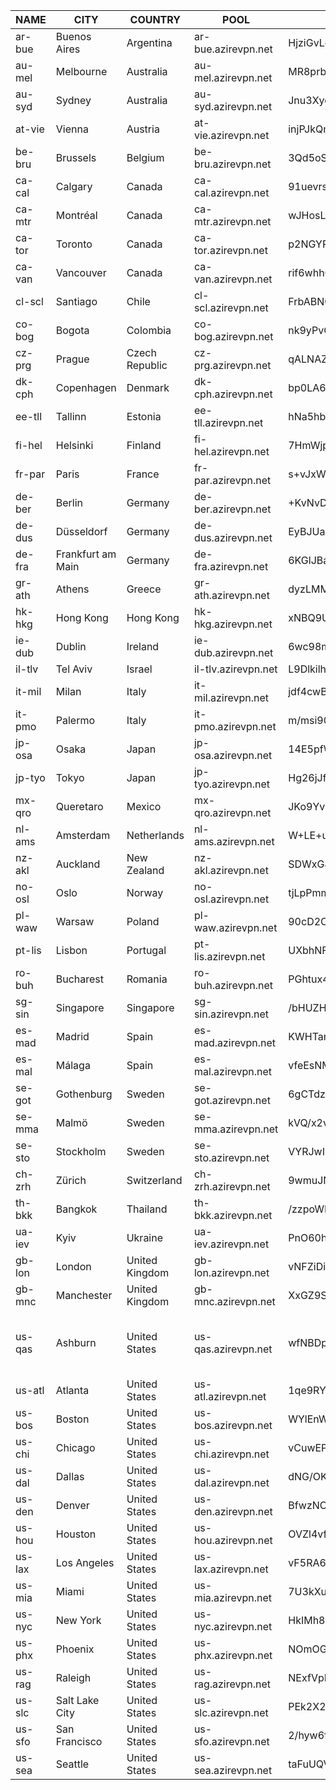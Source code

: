 | NAME       | CITY                 | COUNTRY         | POOL                      | PUBKEY                                     | IP(s)                                   |
|------------|----------------------|-----------------|---------------------------|--------------------------------------------|-----------------------------------------|
| ar-bue     | Buenos Aires         | Argentina       | ar-bue.azirevpn.net       | HjziGvLqDPeFpsmU6aOT6DIEUleQ2bkppPmWeAy8fT0= | 200.110.149.179                          |
| au-mel     | Melbourne            | Australia       | au-mel.azirevpn.net       | MR8prbpIXU8KpklTxc2juQMW1N9I8QiPn6D7en34Glg= | 79.127.130.98                            |
| au-syd     | Sydney               | Australia       | au-syd.azirevpn.net       | Jnu3XyoVB8n0PaigX52fCK30edkspjVkJ/HLJgd33lQ= | 77.90.35.88                              |
| at-vie     | Vienna               | Austria         | at-vie.azirevpn.net       | injPJkQmhbKJgf2oQAoBHreAZ9syp7g8ceGEob/vKRI= | 45.91.94.86                              |
| be-bru     | Brussels             | Belgium         | be-bru.azirevpn.net       | 3Qd5oS67n2RYKQjsK6cIGmsqx2BcH5NMsFNQlvPqjBM= | 79.127.224.85                            |
| ca-cal     | Calgary              | Canada          | ca-cal.azirevpn.net       | 91uevrsKeJaxcM6QJmQK2qHBcI/o3T3vwVa9uM5qsQY= | 38.240.225.120                           |
| ca-mtr     | Montréal            | Canada          | ca-mtr.azirevpn.net       | wJHosLYPDdrjUUdwPksdghn5cF664sQq7oaeUxJ24Xk= | 167.160.95.118                           |
| ca-tor     | Toronto              | Canada          | ca-tor.azirevpn.net       | p2NGYP6/RzLq8zfWjRaRFIIFywLGcK8lRWkdrXRE+Ho= | 208.68.93.231                            |
| ca-van     | Vancouver            | Canada          | ca-van.azirevpn.net       | rif6whh0lHjgLGLUjq94hEPbHSOar5Oqxlo5WCV7wFM= | 79.127.254.133                           |
| cl-scl     | Santiago             | Chile           | cl-scl.azirevpn.net       | FrbABNOtzufV0neCby9KUulcGO6ZemrHLJWfFT5kb0k= | 79.127.152.69                            |
| co-bog     | Bogota               | Colombia        | co-bog.azirevpn.net       | nk9yPvG9c8xFxmHggbOeVmt20RlDQ89ulAqhylgJdFA= | 79.127.214.130                           |
| cz-prg     | Prague               | Czech Republic  | cz-prg.azirevpn.net       | qALNAZS05jxlg8Co4nKzBabM01qci9+7Ryfworbip1g= | 109.61.87.101                            |
| dk-cph     | Copenhagen           | Denmark         | dk-cph.azirevpn.net       | bp0LA6FyzOq7VPUQyaRigPq2ZZRrjgoIJ7/fsxs1L3I= | 45.148.18.136                            |
| ee-tll     | Tallinn              | Estonia         | ee-tll.azirevpn.net       | hNa5hb5diL5wut9QxYtcvw3fzkykbtTqZ145bF9LulM= | 176.113.69.6                             |
| fi-hel     | Helsinki             | Finland         | fi-hel.azirevpn.net       | 7HmWjplnRB+Ho/3xJWHVHACpDx3KjYztpqoOhEpilEo= | 193.138.7.104                            |
| fr-par     | Paris                | France          | fr-par.azirevpn.net       | s+vJxWBIZqSN6980ha0Nfk2EoMJa2j3FQ1NrSQERlE8= | 62.115.229.56                            |
| de-ber     | Berlin               | Germany         | de-ber.azirevpn.net       | +KvNvDDtjCSFUegJAbnYntBmJb936GjzMu3zGddCfSE= | 45.15.18.88                              |
| de-dus     | Düsseldorf          | Germany         | de-dus.azirevpn.net       | EyBJUawu49A1d9e03Fa0xSMzw2NBEF+8y0DuFu9SF1M= | 176.113.68.6                             |
| de-fra     | Frankfurt am Main    | Germany         | de-fra.azirevpn.net       | 6KGlJBayBxwavWaCsQgfrGZBEdNf0/0vNvHoWMyXXwA= | 37.46.199.152                            |
| gr-ath     | Athens               | Greece          | gr-ath.azirevpn.net       | dyzLMM5cxozi4XhKSkT9s+a7DUhO8akNQlFkU7XFWyo= | 79.127.218.5                             |
| hk-hkg     | Hong Kong            | Hong Kong       | hk-hkg.azirevpn.net       | xNBQ9U6Xk1YsWw0QirhaaXX15Df8OKLKRv605sk9YGw= | 103.101.0.196                            |
| ie-dub     | Dublin               | Ireland         | ie-dub.azirevpn.net       | 6wc98mKi8HI1s47OsLlEBhnlWd13989C6srtOc+VKGc= | 79.127.161.197                           |
| il-tlv     | Tel Aviv             | Israel          | il-tlv.azirevpn.net       | L9Dlkilhp1LS5gSapoaCteUTmzRnH3v4So2W37Cv0Q4= | 169.150.235.21                           |
| it-mil     | Milan                | Italy           | it-mil.azirevpn.net       | jdf4cwBO6aJYyWoqM5WbF1oyOZbieHow5K3hjHp03Tg= | 45.15.18.56                              |
| it-pmo     | Palermo              | Italy           | it-pmo.azirevpn.net       | m/msi90h0fuOdTuyj2SKshOzd0OHtetP2xStdx20WBo= | 79.127.246.101                           |
| jp-osa     | Osaka                | Japan           | jp-osa.azirevpn.net       | 14E5pfWIzLPlxlIwl2c/mMQaPWtToUOWc8qnrNPHzQM= | 194.114.136.198                          |
| jp-tyo     | Tokyo                | Japan           | jp-tyo.azirevpn.net       | Hg26jJfKHr8hy8Y15weM7Ucro8C+HSaOovP0sHAmeV8= | 31.57.218.72                             |
| mx-qro     | Queretaro            | Mexico          | mx-qro.azirevpn.net       | JKo9YvEv1cREhUUBJ/zaw7qvMy88nzI4XD+QO+t7xEY= | 79.127.229.245                           |
| nl-ams     | Amsterdam            | Netherlands     | nl-ams.azirevpn.net       | W+LE+uFRyMRdYFCf7Jw0OPERNd1bcIm0gTKf/traIUk= | 46.227.71.35                             |
| nz-akl     | Auckland             | New Zealand     | nz-akl.azirevpn.net       | SDWxGJXSsY7zsI0KkhknL/F/afMviWjwM4+BkwDFkkI= | 103.75.11.198                            |
| no-osl     | Oslo                 | Norway          | no-osl.azirevpn.net       | tjLpPmmJEpI4/urRi6cMCewLBcJWjabxmOh8+UH5nRY= | 45.148.18.72                             |
| pl-waw     | Warsaw               | Poland          | pl-waw.azirevpn.net       | 90cD2Oi9csf3RAXuASfORsyKR1IGv0ZlFUmkegTteEc= | 84.17.54.197                             |
| pt-lis     | Lisbon               | Portugal        | pt-lis.azirevpn.net       | UXbhNFz463gRyh+UlFfo/GmfareJVEus/y+K87uU+zc= | 79.127.168.21                            |
| ro-buh     | Bucharest            | Romania         | ro-buh.azirevpn.net       | PGhtux4Oq/zZOtRylPY6DyMYuoqTkLB5mqpOH6qBdUw= | 91.199.50.184                            |
| sg-sin     | Singapore            | Singapore       | sg-sin.azirevpn.net       | /bHUZH87m0qtxF5etabQdxQ+aIFXMo91xFcPLts4x3E= | 185.152.34.83                            |
| es-mad     | Madrid               | Spain           | es-mad.azirevpn.net       | KWHTarn7MvRayoRm5Bv1RkBi7fh6Oj7qGGaia1sl4Qw= | 45.15.18.24                              |
| es-mal     | Málaga              | Spain           | es-mal.azirevpn.net       | vfeEsNMxM8OM3lk/0eTAjBv3MrxbLPFoSXVtANnFeSc= | 45.159.14.248                            |
| se-got     | Gothenburg           | Sweden          | se-got.azirevpn.net       | 6gCTdzDn9vxG+0ixPvHsHjLnC5bY0RmsT+niIzNPpxo= | 193.187.90.227                           |
| se-mma     | Malmö               | Sweden          | se-mma.azirevpn.net       | kVQ/x2vyHPqs0vLJp+/d9oGEtSYcP9CtnDgkaZqRgjY= | 193.187.90.195                           |
| se-sto     | Stockholm            | Sweden          | se-sto.azirevpn.net       | VYRJwI6n2Rpvh/gmYnUoyMJQDrUSdxls0JX9/6JlOEw= | 46.227.68.35                             |
| ch-zrh     | Zürich              | Switzerland     | ch-zrh.azirevpn.net       | 9wmuJNFKOH1wvPFW6CS/f3lwY7YnZ4ol37rkjIvuxX8= | 45.15.18.8                               |
| th-bkk     | Bangkok              | Thailand        | th-bkk.azirevpn.net       | /zzpoWKbjgY6BAlQ99z5501SnKFJOR/5QQRJG7YHvhM= | 103.249.212.8                            |
| ua-iev     | Kyiv                 | Ukraine         | ua-iev.azirevpn.net       | PnO60hl6Ah8/vS4GV8MIfTmP96LBsfHxDJwavSYqsQo= | 91.232.30.67                             |
| gb-lon     | London               | United Kingdom  | gb-lon.azirevpn.net       | vNFZiDinSYNotCVZC3lzHDxSwFQ1XsmdF/tKt1+aK0w= | 185.41.242.227                           |
| gb-mnc     | Manchester           | United Kingdom  | gb-mnc.azirevpn.net       | XxGZ9Se/TloUgHNWavxQj3XmbS4kTqDbuPMp8OKxJXs= | 83.97.16.35 83.97.16.38                  |
| us-qas     | Ashburn              | United States   | us-qas.azirevpn.net       | wfNBDpaltyJgHPduK1a9jn2G/YIiCljRExVHlYDUDVQ= | ;; communications error to 127.0.0.53#53: timed out 121.127.42.69 |
| us-atl     | Atlanta              | United States   | us-atl.azirevpn.net       | 1qe9RYIuQJFBX0i//55+UkiHRRTEcSm+SsBuWJUF5gY= | 79.127.199.53                            |
| us-bos     | Boston               | United States   | us-bos.azirevpn.net       | WYlEnWfqR6ikJZR36aIcpI/R2mzRTIeVZV15J79zXnA= | 79.127.248.2                             |
| us-chi     | Chicago              | United States   | us-chi.azirevpn.net       | vCuwEP5vK7sjcMiyRVFDs7QFavAvvLi9jpV7xUSsSgc= | 121.127.34.204                           |
| us-dal     | Dallas               | United States   | us-dal.azirevpn.net       | dNG/OKKUpyz0Z5vMFOmxzqjfb47PTpllqmahgXAGGUU= | 198.44.137.54                            |
| us-den     | Denver               | United States   | us-den.azirevpn.net       | BfwzNCi5VwZB/zS8DlhEewOfmnd9NZ7VoP47fB3rQ1A= | 95.173.220.89                            |
| us-hou     | Houston              | United States   | us-hou.azirevpn.net       | OVZl4vfIFyN9Epzzg5x3Q0PlEM5gO8JvDIhagrULb3E= | 37.19.216.146                            |
| us-lax     | Los Angeles          | United States   | us-lax.azirevpn.net       | vF5RA6zcvik3JsdxcSROBnJLPuU8JiI+t2zxd4txQiE= | 69.166.236.89                            |
| us-mia     | Miami                | United States   | us-mia.azirevpn.net       | 7U3kXuo8v1OgwRTpDArh4eOB3bl2G165eQq8uvFr118= | 45.92.19.139                             |
| us-nyc     | New York             | United States   | us-nyc.azirevpn.net       | HkIMh8QUhIbHte7X0pLWkfn7a1psF5+kngq23ZpPDQU= | 185.126.82.201                           |
| us-phx     | Phoenix              | United States   | us-phx.azirevpn.net       | NOmOGusRp+ZRrSEKHbCrUeCqFjZ/+rUqVvgxTpEJfjo= | 198.44.133.150                           |
| us-rag     | Raleigh              | United States   | us-rag.azirevpn.net       | NExfVpLVxI3nqgNNJBlA70aPFK7ehGDZi23J7eXvzk8= | 198.44.130.102                           |
| us-slc     | Salt Lake City       | United States   | us-slc.azirevpn.net       | PEk2X2d+/6GsHL1vLtxUu1gmn7SuDdgH2Mj2nyL1gkA= | 198.44.139.22                            |
| us-sfo     | San Francisco        | United States   | us-sfo.azirevpn.net       | 2/hyw6fg7PJlczUDvQxx7EvBwkT2tqO19mncQjQ+M1U= | 192.197.201.114                          |
| us-sea     | Seattle              | United States   | us-sea.azirevpn.net       | taFuUQVlzNMrw+5macMd0O+w9rS3snsc26Bd199bbXI= | 79.127.221.66                            |
